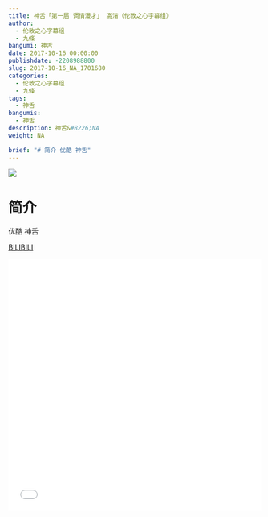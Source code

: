 ```yaml
---
title: 神舌「第一届 调情漫才」 高清（伦敦之心字幕组）
author: 
  - 伦敦之心字幕组
  - 九條
bangumi: 神舌
date: 2017-10-16 00:00:00
publishdate: -2208988800
slug: 2017-10-16_NA_1701680
categories: 
  - 伦敦之心字幕组
  - 九條
tags: 
  - 神舌
bangumis: 
  - 神舌
description: 神舌&#8226;NA
weight: NA

brief: "# 简介 优酷 神舌"
---
```


![](https://i.imgur.com/hqDihxN.png)

# 简介  
优酷 神舌

  [BILIBILI](https://www.bilibili.com/video/av1701680/)


<div class="vcontainer">  <iframe class='video' src="//www.bilibili.com/blackboard/player.html?aid=1701680" width="100%" height="500" frameborder="0" allowfullscreen="allowfullscreen"></iframe></div>
